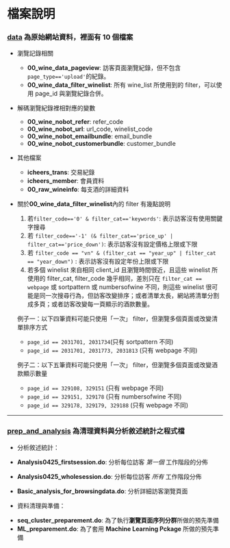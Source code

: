 # 檔案說明
### [data](https://github.com/pcchencode/Master_Thesis-Wine_ML/tree/master/data) 為原始網站資料，裡面有 10 個檔案

* 瀏覽記錄相關
  * **00_wine_data_pageview**: 訪客頁面瀏覽紀錄，但不包含`page_type=='upload'`的紀錄。
  * **00_wine_data_filter_winelist**: 所有 wine_list 所使用到的 filter，可以使用 page_id 與瀏覽紀錄合併。
  
* 解碼瀏覽紀錄裡相對應的變數
  * **00_wine_nobot_refer**: refer_code
  * **00_wine_nobot_url**: url_code, winelist_code
  * **00_wine_nobot_emailbundle**: email_bundle
  * **00_wine_nobot_customerbundle**: customer_bundle
  
* 其他檔案
  * **icheers_trans**: 交易紀錄
  * **icheers_member**: 會員資料
  * **00_raw_wineinfo**: 每支酒的詳細資料
  
* 關於**00_wine_data_filter_winelist**內的 filter 有幾點說明
  1. 若`filter_code=='0' & filter_cat=='keywords'`: 表示訪客沒有使用關鍵字搜尋
  2. 若 `filter_code=='-1' (& filter_cat=='price_up' | filter_cat=='price_down')`: 表示訪客沒有設定價格上限或下限
  3. 若 `filter_code == "vn" & (filter_cat == "year_up" | filter_cat == "year_down")` : 表示訪客沒有設定年份上限或下限
  4. 若多個 winelist 來自相同 client_id 且瀏覽時間很近，且這些 winelist 所使用的 filter_cat, filter_code 幾乎相同，差別只在 `filter_cat == webpage` 或 sortpattern 或 numbersofwine 不同，則這些 winelist 很可能是同一次搜尋行為，但訪客改變排序；或者清單太長，網站將清單分割成多頁；或者訪客改變每一頁顯示的酒款數量。
  
  例子一：以下四筆資料可能只使用「一次」 filter，但瀏覽多個頁面或改變清單排序方式
   * `page_id == 2031701, 2031734`(只有 sortpattern 不同)
   * `page_id == 2031701, 2031773, 2031813` (只有 webpage 不同)
   
  例子二：以下五筆資料可能只使用「一次」 filter，但瀏覽多個頁面或改變酒款顯示數量
   * `page_id == 329108, 329151` (只有 webpage 不同)
   * `page_id == 329151, 329178` (只有 numbersofwine 不同) 
   * `page_id == 329178, 329179, 329188` (只有 webpage 不同) 

***
### [prep_and_analysis](https://github.com/pcchencode/Master_Thesis-Wine_ML/tree/master/prep_and_analysis) 為清理資料與分析敘述統計之程式檔

 * 分析敘述統計：
  * **Analysis0425_firstsession.do**: 分析每位訪客 *第一個* 工作階段的分佈
  * **Analysis0425_wholesession.do**: 分析每位訪客 *所有* 工作階段分佈
  * **Basic_analysis_for_browsingdata.do**: 分析詳細訪客瀏覽頁面
 
 * 資料清理與準備：
  - **seq_cluster_preparement.do**: 為了執行**瀏覽頁面序列分群**所做的預先準備
  - **ML_preparement.do**: 為了套用 **Machine Learning Pckage** 所做的預先準備 
